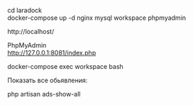 
cd laradock <br>
docker-compose up -d nginx mysql workspace phpmyadmin


http://localhost/

PhpMyAdmin <br>
http://127.0.0.1:8081/index.php


docker-compose exec workspace bash

Показать все обьявления: 

php artisan ads-show-all
